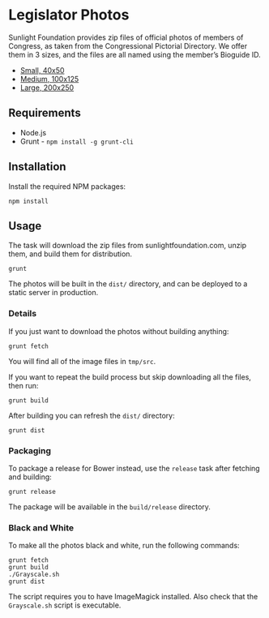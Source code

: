 # Legislator Photos

Sunlight Foundation provides zip files of official photos of members of Congress,
as taken from the Congressional Pictorial Directory. We offer them in 3 sizes,
and the files are all named using the member’s Bioguide ID.

* [Small, 40x50](http://assets.sunlightfoundation.com/moc/40x50.zip)
* [Medium, 100x125](http://assets.sunlightfoundation.com/moc/100x125.zip)
* [Large, 200x250](http://assets.sunlightfoundation.com/moc/200x250.zip)

## Requirements

* Node.js
* Grunt - `npm install -g grunt-cli`

## Installation

Install the required NPM packages:

    npm install

## Usage

The task will download the zip files from sunlightfoundation.com, unzip them,
and build them for distribution.

    grunt

The photos will be built in the `dist/` directory, and can be deployed to
a static server in production.

### Details

If you just want to download the photos without building anything:

    grunt fetch

You will find all of the image files in `tmp/src`.

If you want to repeat the build process but skip downloading all the files,
then run:

    grunt build

After building you can refresh the `dist/` directory:

    grunt dist

### Packaging

To package a release for Bower instead, use the `release` task after
fetching and building:

    grunt release

The package will be available in the `build/release` directory.

### Black and White

To make all the photos black and white, run the following commands:

    grunt fetch
    grunt build
    ./Grayscale.sh
    grunt dist

The script requires you to have ImageMagick installed. Also check that the
`Grayscale.sh` script is executable.
